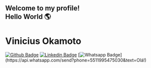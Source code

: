 ## Welcome to my profile! <br/> Hello World :earth_americas: 
# Vinicius Okamoto

[![Github Badge](https://img.shields.io/badge/-Github-000?style=flat-square&logo=Github&logoColor=white&link=https://github.com/viniokamoto)](https://github.com/viniokamoto)
[![Linkedin Badge](https://img.shields.io/badge/-LinkedIn-blue?style=flat-square&logo=Linkedin&logoColor=white&link=https://www.linkedin.com/in/vinicius-okamoto)](https://www.linkedin.com/in/vinicius-okamoto)
[![Whatsapp Badge](https://img.shields.io/badge/-Whatsapp-4CA143?style=flat-square&labelColor=4CA143&logo=whatsapp&logoColor=white&link=https://api.whatsapp.com/send?phone=5511995475030&text=Olá!)](https://api.whatsapp.com/send?phone=5511995475030&text=Olá!)
<!--
**ViniOkamoto/ViniOkamoto** is a ✨ _special_ ✨ repository because its `README.md` (this file) appears on your GitHub profile.

A Japanese boy, full stack programmer, fan of flutter, javascript and typescript, passionate about UI and UX, lover of nature and geek culture.

- 🔭 I’m currently discover and
- 🌱 I’m currently learning ...
- 👯 I’m looking to collaborate on ...
- 🤔 I’m looking for help with ...
- 💬 Ask me about ...
- 📫 How to reach me: you can find me by my email leo_kamoto@outlook.com ...
- ⚡ See
